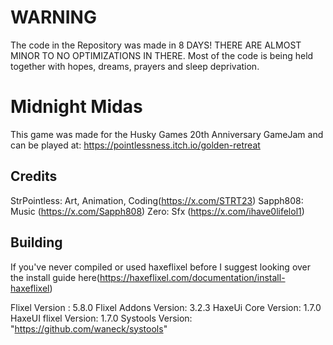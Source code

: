 # WARNING

The code in the Repository was made in 8 DAYS! THERE ARE ALMOST MINOR TO NO OPTIMIZATIONS IN THERE.
Most of the code is being held together with hopes, dreams, prayers and sleep deprivation.

# Midnight Midas

This game was made for the Husky Games 20th Anniversary GameJam and can be played at:
https://pointlessness.itch.io/golden-retreat

## Credits

StrPointless: Art, Animation, Coding(https://x.com/STRT23)
Sapph808: Music (https://x.com/Sapph808)
Zero: Sfx (https://x.com/ihave0lifelol1)

## Building

If you've never compiled or used haxeflixel before I suggest looking over the install guide here(https://haxeflixel.com/documentation/install-haxeflixel)

Flixel Version : 5.8.0
Flixel Addons Version: 3.2.3
HaxeUi Core Version: 1.7.0
HaxeUI flixel Version: 1.7.0
Systools Version: "https://github.com/waneck/systools"

